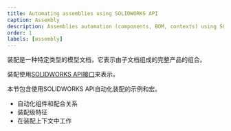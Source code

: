 ```yaml
---
title: Automating assemblies using SOLIDWORKS API
caption: Assembly
description: Assemblies automation (components, BOM, contexts) using SOLIDWORKS API
order: 1
labels: [assembly]
---
```

装配是一种特定类型的模型文档，它表示由子文档组成的完整产品的组合。

装配使用[SOLIDWORKS API接口](https://help.solidworks.com/2018/english/api/sldworksapi/SolidWorks.Interop.sldworks~SolidWorks.Interop.sldworks.IAssemblyDoc.html)来表示。

本节包含使用SOLIDWORKS API自动化装配的示例和宏。

* 自动化组件和配合关系
* 装配级特征
* 在装配上下文中工作